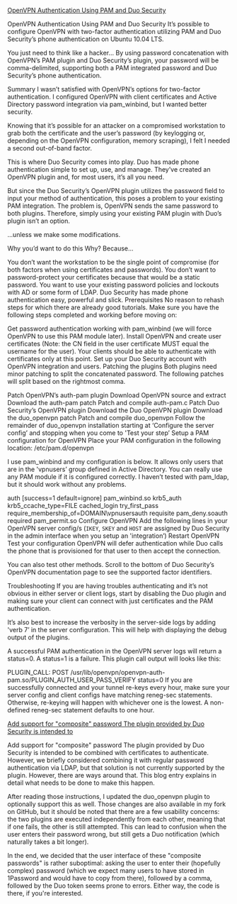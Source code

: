 
[OpenVPN Authentication Using PAM and Duo Security](https://blog.403labs.com/post/18387939648/openvpn-authentication-using-pam-and-duo-security)

OpenVPN Authentication Using PAM and Duo Security
It’s possible to configure OpenVPN with two-factor authentication utilizing PAM and Duo Security’s phone authentication on Ubuntu 10.04 LTS.

You just need to think like a hacker… By using password concatenation with OpenVPN’s PAM plugin and Duo Security’s plugin, your password will be comma-delimited, supporting both a PAM integrated password and Duo Security’s phone authentication.

Summary
I wasn’t satisfied with OpenVPN’s options for two-factor authentication. I configured OpenVPN with client certificates and Active Directory password integration via pam_winbind, but I wanted better security.

Knowing that it’s possible for an attacker on a compromised workstation to grab both the certificate and the user’s password (by keylogging or, depending on the OpenVPN configuration, memory scraping), I felt I needed a second out-of-band factor.

This is where Duo Security comes into play. Duo has made phone authentication simple to set up, use, and manage. They’ve created an OpenVPN plugin and, for most users, it’s all you need.

But since the Duo Security’s OpenVPN plugin utilizes the password field to input your method of authentication, this poses a problem to your existing PAM integration. The problem is, OpenVPN sends the same password to both plugins. Therefore, simply using your existing PAM plugin with Duo’s plugin isn’t an option.

…unless we make some modifications.

Why you’d want to do this
Why? Because…

You don’t want the workstation to be the single point of compromise (for both factors when using certificates and passwords).
You don’t want to password-protect your certificates because that would be a static password.
You want to use your existing password policies and lockouts with AD or some form of LDAP.
Duo Security has made phone authentication easy, powerful and slick.
Prerequisites
No reason to rehash steps for which there are already good tutorials. Make sure you have the following steps completed and working before moving on:

Get password authentication working with pam_winbind (we will force OpenVPN to use this PAM module later).
Install OpenVPN and create user certificates (Note: the CN field in the user certificate MUST equal the username for the user). Your clients should be able to authenticate with certificates only at this point.
Set up your Duo Security account with OpenVPN integration and users.
Patching the plugins
Both plugins need minor patching to split the concatenated password. The following patches will split based on the rightmost comma.

Patch OpenVPN’s auth-pam plugin
Download OpenVPN source and extract
Download the auth-pam patch
Patch and compile auth-pam.c
Patch Duo Security’s OpenVPN plugin
Download the Duo OpenVPN plugin
Download the duo_openvpn patch
Patch and compile duo_openvpn
Follow the remainder of duo_openvpn installation starting at ‘Configure the server config’ and stopping when you come to 'Test your step’
Setup a PAM configuration for OpenVPN
Place your PAM configuration in the following location: /etc/pam.d/openvpn

I use pam_winbind and my configuration is below. It allows only users that are in the 'vpnusers’ group defined in Active Directory. You can really use any PAM module if it is configured correctly. I haven’t tested with pam_ldap, but it should work without any problems.

auth [success=1 default=ignore] pam_winbind.so krb5_auth krb5_ccache_type=FILE cached_login try_first_pass require_membership_of=DOMAIN\vpnusersauth requisite pam_deny.soauth required pam_permit.so
Configure OpenVPN
Add the following lines in your OpenVPN server config/s (`IKEY`, `SKEY` and `HOST` are assigned by Duo Security in the admin interface when you setup an 'integration’)
Restart OpenVPN
Test your configuration
OpenVPN will defer authentication while Duo calls the phone that is provisioned for that user to then accept the connection.

You can also test other methods. Scroll to the bottom of Duo Security’s OpenVPN documentation page to see the supported factor identifiers.

Troubleshooting
If you are having troubles authenticating and it’s not obvious in either server or client logs, start by disabling the Duo plugin and making sure your client can connect with just certificates and the PAM authentication.

It’s also best to increase the verbosity in the server-side logs by adding 'verb 7’ in the server configuration. This will help with displaying the debug output of the plugins.

A successful PAM authentication in the OpenVPN server logs will return a status=0. A status=1 is a failure. This plugin call output will looks like this:

PLUGIN_CALL: POST /usr/lib/openvpn/openvpn-auth-pam.so/PLUGIN_AUTH_USER_PASS_VERIFY status=0
If you are successfully connected and your tunnel re-keys every hour, make sure your server config and client configs have matching reneg-sec statements. Otherwise, re-keying will happen with whichever one is the lowest. A non-defined reneg-sec statement defaults to one hour.



[Add support for "composite" password The plugin provided by Duo Security is intended to](https://www.netmeister.org/blog/duo-openvpn.html)

Add support for "composite" password
The plugin provided by Duo Security is intended to be combined with certificates to authenticate. However, we briefly considered combining it with regular password authentication via LDAP, but that solution is not currently supported by the plugin. However, there are ways around that. This blog entry explains in detail what needs to be done to make this happen.

After reading those instructions, I updated the duo_openvpn plugin to optionally support this as well. Those changes are also available in my fork on GitHub, but it should be noted that there are a few usability concerns: the two plugins are executed independently from each other, meaning that if one fails, the other is still attempted. This can lead to confusion when the user enters their password wrong, but still gets a Duo notification (which naturally takes a bit longer).

In the end, we decided that the user interface of these "composite passwords" is rather suboptimal: asking the user to enter their (hopefully complex) password (which we expect many users to have stored in 1Password and would have to copy from there), followed by a comma, followed by the Duo token seems prone to errors. Either way, the code is there, if you're interested.


